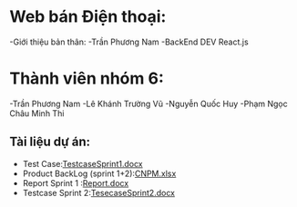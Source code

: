 # Web bán Điện thoại:
-Giới thiệu bản thân:
-Trần Phương Nam 
-BackEnd DEV React.js

# Thành viên nhóm 6:
-Trần Phương Nam
-Lê Khánh Trường Vũ
-Nguyễn Quốc Huy
-Phạm Ngọc Châu Minh Thi

## Tài liệu dự án:
- Test Case:[TestcaseSprint1.docx](https://github.com/user-attachments/files/17429571/TestcaseSprint1.docx)
- Product BackLog (sprint 1+2):[CNPM.xlsx](https://github.com/user-attachments/files/17406950/CNPM.xlsx)
- Report Sprint 1 :[Report.docx](https://github.com/user-attachments/files/17396663/Report.docx)
- Testcase Sprint 2:[TesecaseSprint2.docx](https://github.com/user-attachments/files/17396763/TesecaseSprint2.docx)
